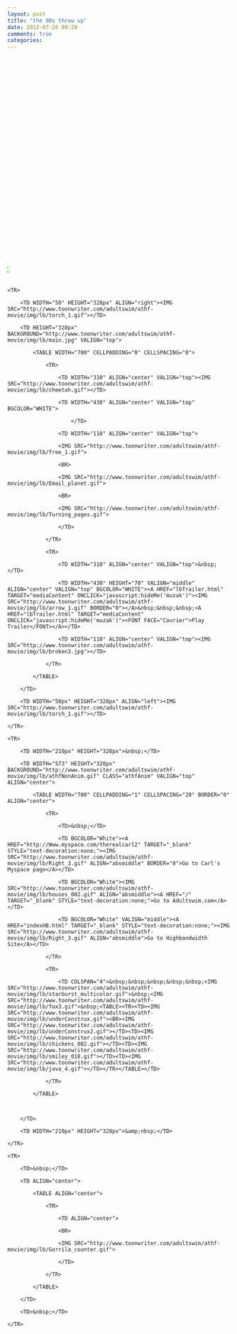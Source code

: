 ```yaml
---
layout: post
title: "the 90s threw up"
date: 2012-07-26 09:29
comments: true
categories: 
---
```





<style>

	body {

		background-repeat: repeat-x;

	}

	table {

		background-repeat: repeat-y;

		margin:0;

		padding:0;

	}

	.athfAnim {

		background-repeat: repeat-y;

	}

</style>




<div BACKGROUND="http://www.toonwriter.com/adultswim/athf-movie/img/lb/light.gif" BGCOLOR="Silver">

<P>

<BR>

<P>

<MARQUEE BEHAVIOR="scroll" DIRECTION="right">

<FONT FACE="Courier" COLOR="Lime" SIZE="+3"><B><U><BLINK>AQUA </BLINK></U></B></FONT>

<FONT FACE="Courier" COLOR="Blue" SIZE="+3"><B><U>TEEN </U></B></FONT>

<FONT FACE="Courier" COLOR="Red" SIZE="+3"><B><U><BLINK>HUNGER </BLINK></U></B></FONT>

<FONT FACE="Courier" COLOR="Magenta" SIZE="+3"><B><U>FORCE </U></B></FONT>

<FONT FACE="Courier" COLOR="Chocolate" SIZE="+3"><B><U><BLINK>COLON </BLINK></U></B></FONT>

<FONT FACE="Courier" COLOR="Black" SIZE="+3"><B><U>MOVIE </U></B></FONT>

<FONT FACE="Courier" COLOR="DarkMagenta" SIZE="+3"><B><U><BLINK>FILM </BLINK></U></B></FONT>

<FONT FACE="Courier" COLOR="Aqua" SIZE="+3"><B><U>FOR </U></B></FONT>

<FONT FACE="Courier" COLOR="Lime" SIZE="+3"><B><U><BLINK>THEATERS</BLINK></U></B></FONT>

</MARQUEE>

<BR>



<TABLE CELLPADDING="1" CELLSPACING="1" BORDER="0" WIDTH="1000" BORDERCOLOR="#800080" BACKGROUND="http://www.toonwriter.com/adultswim/athf-movie/img/lb/bg.jpg">

	<TR>

		<TD WIDTH="50" HEIGHT="328px" ALIGN="right"><IMG SRC="http://www.toonwriter.com/adultswim/athf-movie/img/lb/torch_1.gif"></TD>

		<TD HEIGHT="328px" BACKGROUND="http://www.toonwriter.com/adultswim/athf-movie/img/lb/main.jpg" VALIGN="top">

			<TABLE WIDTH="700" CELLPADDING="0" CELLSPACING="0">

				<TR>

					<TD WIDTH="310" ALIGN="center" VALIGN="top"><IMG SRC="http://www.toonwriter.com/adultswim/athf-movie/img/lb/cheetah.gif"></TD>

					<TD WIDTH="430" ALIGN="center" VALIGN="top" BGCOLOR="WHITE">
<!--
						<IFRAME SRC="http://www.toonwriter.com/adultswim/athf-movie/lbDefault.html" ID="mediaContent" NAME="mediaContent" frameborder="1" WIDTH="340" HEIGHT="260">&nbsp;</iframe></IFRAME>
-->
						</TD>

					<TD WIDTH="110" ALIGN="center" VALIGN="top">

					<IMG SRC="http://www.toonwriter.com/adultswim/athf-movie/img/lb/free_1.gif">

					<BR>

					<IMG SRC="http://www.toonwriter.com/adultswim/athf-movie/img/lb/Email_planet.gif">

					<BR>

					<IMG SRC="http://www.toonwriter.com/adultswim/athf-movie/img/lb/Turning_pages.gif">

					</TD>

				</TR>

				<TR>

					<TD WIDTH="310" ALIGN="center" VALIGN="top">&nbsp;</TD>

					<TD WIDTH="430" HEIGHT="70" VALIGN="middle" ALIGN="center" VALIGN="top" BGCOLOR="WHITE"><A HREF="lbTrailer.html" TARGET="mediaContent" ONCLICK="javascript:hideMe('muzak')"><IMG SRC="http://www.toonwriter.com/adultswim/athf-movie/img/lb/arrow_1.gif" BORDER="0"></A>&nbsp;&nbsp;&nbsp;<A HREF="lbTrailer.html" TARGET="mediaContent" ONCLICK="javascript:hideMe('muzak')"><FONT FACE="Courier">Play Trailer</FONT></A></TD>

					<TD WIDTH="110" ALIGN="center" VALIGN="top"><IMG SRC="http://www.toonwriter.com/adultswim/athf-movie/img/lb/broken3.jpg"></TD>

				</TR>

			</TABLE>

		</TD>

		<TD WIDTH="50px" HEIGHT="328px" ALIGN="left"><IMG SRC="http://www.toonwriter.com/adultswim/athf-movie/img/lb/torch_1.gif"></TD>

	</TR>

	<TR>

		<TD WIDTH="210px" HEIGHT="328px">&nbsp;</TD>

		<TD WIDTH="573" HEIGHT="328px" BACKGROUND="http://www.toonwriter.com/adultswim/athf-movie/img/lb/athfNonAnim.gif" CLASS="athfAnim" VALIGN="top" ALIGN="center">

			<TABLE WIDTH="700" CELLPADDING="1" CELLSPACING="20" BORDER="0" ALIGN="center">

				<TR>

					<TD>&nbsp;</TD>

					<TD BGCOLOR="White"><A HREF="http://Www.myspace.com/therealcarl2" TARGET="_blank" STYLE="text-decoration:none;"><IMG SRC="http://www.toonwriter.com/adultswim/athf-movie/img/lb/Right_3.gif" ALIGN="absmiddle" BORDER="0">Go to Carl's Myspace page</A></TD>

					<TD BGCOLOR="White"><IMG SRC="http://www.toonwriter.com/adultswim/athf-movie/img/lb/houses_002.gif" ALIGN="absmiddle"><A HREF="/" TARGET="_blank" STYLE="text-decoration:none;">Go to Adultswim.com</A></TD>

					<TD BGCOLOR="White" VALIGN="middle"><A HREF="indexHB.html" TARGET="_blank" STYLE="text-decoration:none;"><IMG SRC="http://www.toonwriter.com/adultswim/athf-movie/img/lb/Right_3.gif" ALIGN="absmiddle">Go to Highbandwidth Site</A></TD>

				</TR>

				<TR>

					<TD COLSPAN="4">&nbsp;&nbsp;&nbsp;&nbsp;&nbsp;<IMG SRC="http://www.toonwriter.com/adultswim/athf-movie/img/lb/starburst_multicolor.gif">&nbsp;<IMG SRC="http://www.toonwriter.com/adultswim/athf-movie/img/lb/fox3.gif">&nbsp;<TABLE><TR><TD><IMG SRC="http://www.toonwriter.com/adultswim/athf-movie/img/lb/underConstrux.gif"><BR><IMG SRC="http://www.toonwriter.com/adultswim/athf-movie/img/lb/underConstrux2.gif"></TD><TD><IMG SRC="http://www.toonwriter.com/adultswim/athf-movie/img/lb/chickens_002.gif"></TD><TD><IMG SRC="http://www.toonwriter.com/adultswim/athf-movie/img/lb/smiley_018.gif"></TD><TD><IMG SRC="http://www.toonwriter.com/adultswim/athf-movie/img/lb/java_4.gif"></TD></TR></TABLE></TD>

				</TR>

			</TABLE>



		</TD>

		<TD WIDTH="210px" HEIGHT="328px">&amp;nbsp;</TD>

	</TR>

	<TR>

		<TD>&nbsp;</TD>

		<TD ALIGN="center">

			<TABLE ALIGN="center">

				<TR>

					<TD ALIGN="center">

					<BR>

					<IMG SRC="http://www.toonwriter.com/adultswim/athf-movie/img/lb/Gorrila_counter.gif">

					</TD>

				</TR>

			</TABLE>

		</TD>

		<TD>&nbsp;</TD>

	</TR>

</TABLE>


<!--
<div id="muzak"><div id="athfMuzakFlash"><EMBED SRC="http://www.toonwriter.com/adultswim/athf-movie/midi.swf?id=athf_Muzak_001&dir=1&autoPlay=true" /></div></div>
-->
</DIV>
<script language="JavaScript" type="text/javascript">





	function hideMe(sDivId){

		oMuzak = document.getElementById(sDivId);

	//	alert("oBody.className: " + oFlash.className)

		oMuzak.style.display = "none";

	}

/*
var as_athfMuzak_fo = new FlashObject("http://www.toonwriter.com/adultswim/athf-movie/midi.swf?id=athf_Muzak_001&dir=1&autoPlay=true", "athfMuzakFlash", "1", "1", "8", "#000");



as_athfMuzak_fo.addParam("wmode", "transparent");

as_athfMuzak_fo.addParam("quality", "high");

as_athfMuzak_fo.addParam("allowScriptAccess", "sameDomain");



as_athfMuzak_fo.write("muzak");
*/
</script>









